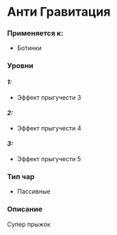 # Анти Гравитация

### Применяется к:

* Ботинки

### Уровни

#### _1:_

* Эффект прыгучести 3

#### _2:_

* Эффект прыгучести 4

#### _3:_

* Эффект прыгучести 5

### Тип чар

* Пасcивные

### Описание&#x20;

Супер прыжок
